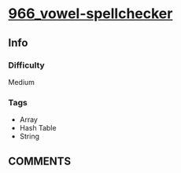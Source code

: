 # [966_vowel-spellchecker](https://leetcode.com/problems/vowel-spellchecker)

## Info

### Difficulty

Medium

### Tags

- Array
- Hash Table
- String

## __COMMENTS__

> 
